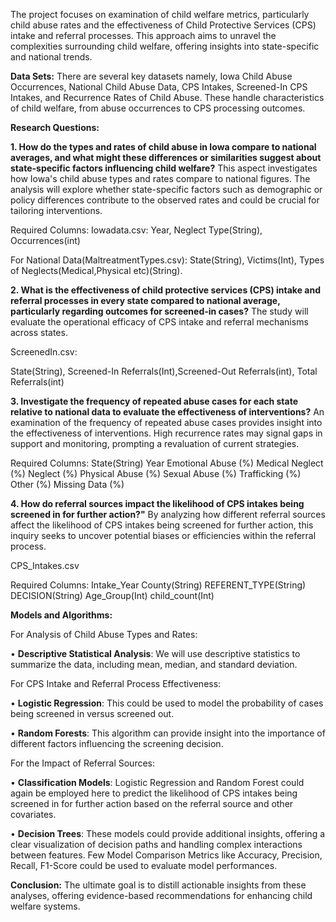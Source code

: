 The project focuses on examination of child welfare metrics, particularly child abuse rates and the effectiveness of Child Protective Services (CPS) intake and referral processes. This approach aims to unravel the complexities surrounding child welfare, offering insights into state-specific and national trends.

**Data Sets:** There are several key datasets namely, Iowa Child Abuse Occurrences, National Child Abuse Data, CPS Intakes, Screened-In CPS Intakes, and Recurrence Rates of Child Abuse. These handle characteristics of child welfare, from abuse occurrences to CPS processing outcomes.

**Research Questions:**

**1.	How do the types and rates of child abuse in Iowa compare to national averages, and what might these differences or similarities suggest about state-specific factors influencing child welfare?**
This aspect investigates how Iowa's child abuse types and rates compare to national figures. The analysis will explore whether state-specific factors such as demographic or policy differences contribute to the observed rates and could be crucial for tailoring interventions.

Required Columns: Iowadata.csv:  Year, Neglect Type(String), Occurrences(int)

For National Data(MaltreatmentTypes.csv): State(String), Victims(Int), Types of Neglects(Medical,Physical etc)(String).


**2.	What is the effectiveness of child protective services (CPS) intake and referral processes in every state compared to national average, particularly regarding outcomes for screened-in cases?**
The study will evaluate the operational efficacy of CPS intake and referral mechanisms across states.

ScreenedIn.csv:

State(String), Screened-In Referrals(Int),Screened-Out Referrals(int), Total Referrals(int)

**3.	Investigate the frequency of repeated abuse cases for each state relative to national data to evaluate the effectiveness of interventions?**
An examination of the frequency of repeated abuse cases provides insight into the effectiveness of interventions. High recurrence rates may signal gaps in support and monitoring, prompting a revaluation of current strategies.

Required Columns: State(String)	Year	Emotional Abuse (%)	Medical Neglect (%)	Neglect (%)	Physical Abuse (%)	Sexual Abuse (%)	Trafficking (%)	Other (%)	Missing Data (%)

**4.	How do referral sources impact the likelihood of CPS intakes being screened in for further action?"**
By analyzing how different referral sources affect the likelihood of CPS intakes being screened for further action, this inquiry seeks to uncover potential biases or efficiencies within the referral process.

CPS_Intakes.csv

Required Columns: Intake_Year	County(String)	REFERENT_TYPE(String)	DECISION(String)	Age_Group(Int)	child_count(Int)

**Models and Algorithms:**

For Analysis of Child Abuse Types and Rates:

•	**Descriptive Statistical Analysis**: We will use descriptive statistics to summarize the data, including mean, median, and standard deviation.

For CPS Intake and Referral Process Effectiveness:

•	**Logistic Regression**: This could be used to model the probability of cases being screened in versus screened out.

•	**Random Forests**: This algorithm can provide insight into the importance of different factors influencing the screening decision.

For the Impact of Referral Sources:

•	**Classification Models**: Logistic Regression and Random Forest could again be employed here to predict the likelihood of CPS intakes being screened in for further action based on the referral source and other covariates.

•	**Decision Trees**: These models could provide additional insights, offering a clear visualization of decision paths and handling complex interactions between features.
Few Model Comparison Metrics like Accuracy, Precision, Recall, F1-Score  could be used to evaluate model performances.

**Conclusion:**
The ultimate goal is to distill actionable insights from these analyses, offering evidence-based recommendations for enhancing child welfare systems. 




